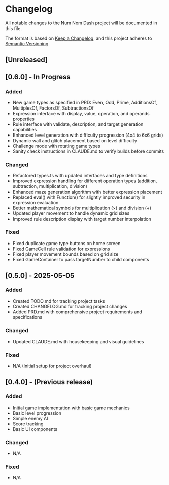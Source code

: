 # Changelog

All notable changes to the Num Nom Dash project will be documented in this file.

The format is based on [Keep a Changelog](https://keepachangelog.com/en/1.1.0/),
and this project adheres to [Semantic Versioning](https://semver.org/spec/v2.0.0.html).

## [Unreleased]

## [0.6.0] - In Progress

### Added
- New game types as specified in PRD: Even, Odd, Prime, AdditionsOf, MultiplesOf, FactorsOf, SubtractionsOf
- Expression interface with display, value, operation, and operands properties
- Rule interface with validate, description, and target generation capabilities
- Enhanced level generation with difficulty progression (4x4 to 6x6 grids)
- Dynamic wall and glitch placement based on level difficulty
- Challenge mode with rotating game types
- Sanity check instructions in CLAUDE.md to verify builds before commits

### Changed
- Refactored types.ts with updated interfaces and type definitions
- Improved expression handling for different operation types (addition, subtraction, multiplication, division)
- Enhanced maze generation algorithm with better expression placement
- Replaced eval() with Function() for slightly improved security in expression evaluation
- Better mathematical symbols for multiplication (×) and division (÷)
- Updated player movement to handle dynamic grid sizes
- Improved rule description display with target number interpolation

### Fixed
- Fixed duplicate game type buttons on home screen
- Fixed GameCell rule validation for expressions
- Fixed player movement bounds based on grid size
- Fixed GameContainer to pass targetNumber to child components

## [0.5.0] - 2025-05-05

### Added
- Created TODO.md for tracking project tasks
- Created CHANGELOG.md for tracking project changes
- Added PRD.md with comprehensive project requirements and specifications

### Changed
- Updated CLAUDE.md with housekeeping and visual guidelines

### Fixed
- N/A (Initial setup for project overhaul)

## [0.4.0] - (Previous release)

### Added
- Initial game implementation with basic game mechanics
- Basic level progression
- Simple enemy AI
- Score tracking
- Basic UI components

### Changed
- N/A

### Fixed
- N/A